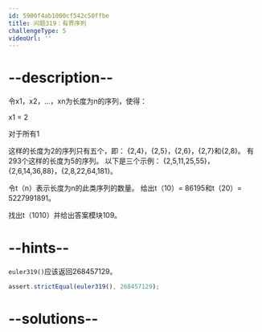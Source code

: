 ```yaml
---
id: 5900f4ab1000cf542c50ffbe
title: 问题319：有界序列
challengeType: 5
videoUrl: ''
---
```


# --description--

令x1，x2，...，xn为长度为n的序列，使得：

x1 = 2

对于所有1

这样的长度为2的序列只有五个，即： {2,4}，{2,5}，{2,6}，{2,7}和{2,8}。 有293个这样的长度为5的序列。 以下是三个示例： {2,5,11,25,55}，{2,6,14,36,88}，{2,8,22,64,181}。

令t（n）表示长度为n的此类序列的数量。 给出t（10）= 86195和t（20）= 5227991891。

找出t（1010）并给出答案模块109。

# --hints--

`euler319()`应该返回268457129。

```js
assert.strictEqual(euler319(), 268457129);
```

# --solutions--

